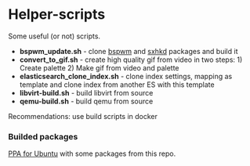 # Helper-scripts
Some useful (or not) scripts.

* **bspwm_update.sh** - clone [bspwm](https://github.com/baskerville/bspwm) and [sxhkd](https://github.com/baskerville/sxhkd) packages and build it
* **convert_to_gif.sh** - create high quality gif from video in two steps: 1) Create palette 2) Make gif from video and palette
* **elasticsearch_clone_index.sh** - clone index settings, mapping as template and clone index from another ES with this template
* **libvirt-build.sh** - build libvirt from source
* **qemu-build.sh** - build qemu from source

Recommendations: use build scripts in docker

### Builded packages
[PPA for Ubuntu](https://launchpad.net/~drdeimosnn/+archive/ubuntu/survive-on-wm) with some packages from this repo.
